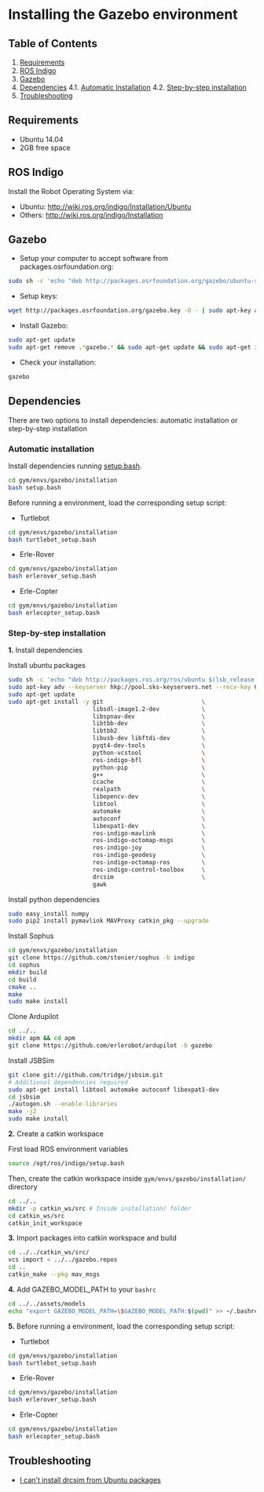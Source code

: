 # Installing the Gazebo environment

## Table of Contents
1. [Requirements](#requirements)
2. [ROS Indigo](#ros-indigo)
3. [Gazebo](#gazebo)
4. [Dependencies](#dependencies)
4.1. [Automatic Installation](#automatic-installation)
4.2. [Step-by-step installation](#step-by-step-installation)
5. [Troubleshooting](#troubleshooting)

## Requirements

- Ubuntu 14.04
- 2GB free space

## ROS Indigo

Install the Robot Operating System via:

- Ubuntu: http://wiki.ros.org/indigo/Installation/Ubuntu
- Others: http://wiki.ros.org/indigo/Installation 

## Gazebo

- Setup your computer to accept software from packages.osrfoundation.org:

```bash
sudo sh -c 'echo "deb http://packages.osrfoundation.org/gazebo/ubuntu-stable `lsb_release -cs` main" > /etc/apt/sources.list.d/gazebo-stable.list'
```
- Setup keys:

```bash
wget http://packages.osrfoundation.org/gazebo.key -O - | sudo apt-key add -
```
- Install Gazebo:

```bash
sudo apt-get update
sudo apt-get remove .*gazebo.* && sudo apt-get update && sudo apt-get install gazebo7 libgazebo7-dev
```

- Check your installation:

```bash
gazebo
```

## Dependencies

There are two options to install dependencies: automatic installation or step-by-step installation

### Automatic installation

Install dependencies running [setup.bash](installation/setup.bash).

```bash
cd gym/envs/gazebo/installation
bash setup.bash
```
Before running a environment, load the corresponding setup script:

- Turtlebot

```bash
cd gym/envs/gazebo/installation
bash turtlebot_setup.bash
```
- Erle-Rover

```bash
cd gym/envs/gazebo/installation
bash erlerover_setup.bash
```

- Erle-Copter

```bash
cd gym/envs/gazebo/installation
bash erlecopter_setup.bash
```

### Step-by-step installation

**1.** Install dependencies

Install ubuntu packages
```bash
sudo sh -c 'echo "deb http://packages.ros.org/ros/ubuntu $(lsb_release -sc) main" > /etc/apt/sources.list.d/ros-latest.list'
sudo apt-key adv --keyserver hkp://pool.sks-keyservers.net --recv-key 0xB01FA116
sudo apt-get update
sudo apt-get install -y git                            \
                        libsdl-image1.2-dev            \
                        libspnav-dev                   \
                        libtbb-dev                     \
                        libtbb2                        \
                        libusb-dev libftdi-dev         \
                        pyqt4-dev-tools                \
                        python-vcstool                 \
                        ros-indigo-bfl                 \
                        python-pip                     \
                        g++                            \
                        ccache                         \
                        realpath                       \
                        libopencv-dev                  \
                        libtool                        \
                        automake                       \
                        autoconf                       \
                        libexpat1-dev                  \
                        ros-indigo-mavlink             \
                        ros-indigo-octomap-msgs        \
                        ros-indigo-joy                 \
                        ros-indigo-geodesy             \
                        ros-indigo-octomap-ros         \
                        ros-indigo-control-toolbox     \
                        drcsim                         \
                        gawk
```

Install python dependencies

```bash
sudo easy_install numpy
sudo pip2 install pymavlink MAVProxy catkin_pkg --upgrade
```

Install Sophus
```bash
cd gym/envs/gazebo/installation
git clone https://github.com/stonier/sophus -b indigo
cd sophus
mkdir build
cd build
cmake ..
make
sudo make install
```

Clone Ardupilot
```bash
cd ../..
mkdir apm && cd apm
git clone https://github.com/erlerobot/ardupilot -b gazebo
```

Install JSBSim
```bash
git clone git://github.com/tridge/jsbsim.git
# Additional dependencies required
sudo apt-get install libtool automake autoconf libexpat1-dev 
cd jsbsim
./autogen.sh --enable-libraries
make -j2
sudo make install
```

**2.** Create a catkin workspace

First load ROS environment variables
```bash
source /opt/ros/indigo/setup.bash
```
Then, create the catkin workspace inside `gym/envs/gazebo/installation/` directory

```bash
cd ../..
mkdir -p catkin_ws/src # Inside installation/ folder
cd catkin_ws/src
catkin_init_workspace
```
**3.** Import packages into catkin workspace and build

```bash
cd ../../catkin_ws/src/
vcs import < ../../gazebo.repos
cd ..
catkin_make --pkg mav_msgs
```
**4.** Add GAZEBO_MODEL_PATH to your `bashrc`

```bash
cd ../../assets/models
echo "export GAZEBO_MODEL_PATH=\$GAZEBO_MODEL_PATH:$(pwd)" >> ~/.bashrc
```

**5.** Before running a environment, load the corresponding setup script:

- Turtlebot

```bash
cd gym/envs/gazebo/installation
bash turtlebot_setup.bash
```
- Erle-Rover

```bash
cd gym/envs/gazebo/installation
bash erlerover_setup.bash
```

- Erle-Copter

```bash
cd gym/envs/gazebo/installation
bash erlecopter_setup.bash
```

## Troubleshooting
- [I can't install drcsim from Ubuntu packages](https://github.com/erlerobot/gym/issues/21)